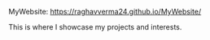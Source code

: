 MyWebsite:
https://raghavverma24.github.io/MyWebsite/

This is where I showcase my projects and interests. 

